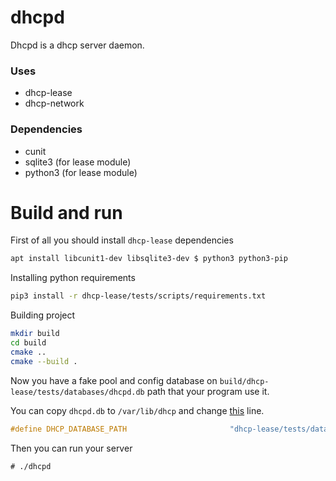 # dhcpd
 Dhcpd is a dhcp server daemon.

### Uses
 - dhcp-lease
 - dhcp-network

### Dependencies
 - cunit
 - sqlite3 (for lease module)
 - python3 (for lease module)

# Build and run

First of all you should install `dhcp-lease` dependencies

```bash
apt install libcunit1-dev libsqlite3-dev $ python3 python3-pip
```

Installing python requirements

```bash
pip3 install -r dhcp-lease/tests/scripts/requirements.txt
```

Building project

```bash
mkdir build
cd build
cmake ..
cmake --build .
```

Now you have a fake pool and config database on `build/dhcp-lease/tests/databases/dhcpd.db`
path that your program use it.

You can copy `dhcpd.db` to `/var/lib/dhcp` and change <a href="https://github.com/alirezaarzehgar/dhcpd/blob/06882725d075de465b113ee2535e01f508f098d1/config.h.in#L1">this</a> line.

```c
#define DHCP_DATABASE_PATH                       "dhcp-lease/tests/databases/dhcpd.db"
```

Then you can run your server

```
# ./dhcpd
```